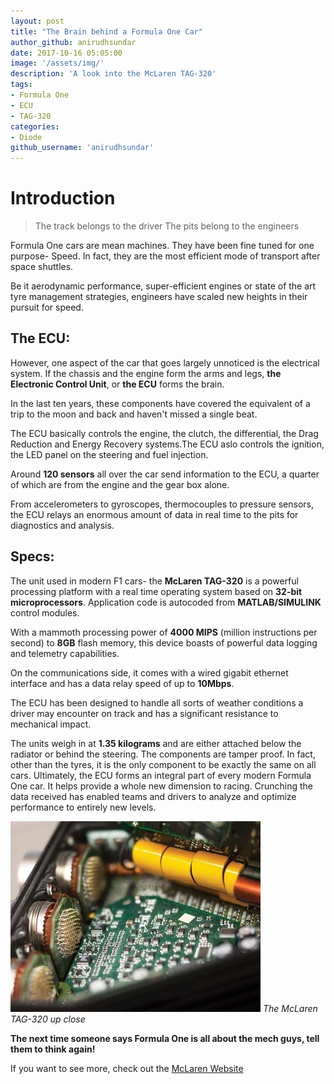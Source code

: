 ```yaml
---
layout: post
title: "The Brain behind a Formula One Car"
author_github: anirudhsundar
date: 2017-10-16 05:05:00
image: '/assets/img/'
description: 'A look into the McLaren TAG-320'
tags:
- Formula One
- ECU
- TAG-320
categories:
- Diode
github_username: 'anirudhsundar'
---
```

# Introduction

>The track belongs to the driver
The pits belong to the engineers

Formula One cars are mean machines. They have been fine tuned for one purpose- Speed. In fact, they are the most efficient mode of transport after space shuttles.

Be it aerodynamic performance, super-efficient engines or state of the art tyre management strategies, engineers have scaled new heights in their pursuit for speed.

## The ECU:
However, one aspect of the car that goes largely unnoticed is the electrical system. If the chassis and the engine form the arms and legs, **the Electronic Control Unit**, or **the ECU** forms the brain.

In the last ten years, these components have covered the equivalent of a trip to the moon and back and haven't missed a single beat.

The ECU basically controls the engine, the clutch, the differential, the Drag Reduction and Energy Recovery systems.The ECU aslo controls the ignition, the LED panel on the steering and fuel injection.

Around **120 sensors** all over the car send information to the ECU, a quarter of which are from the engine and the gear box alone.

From accelerometers to gyroscopes, thermocouples to pressure sensors, the ECU relays an enormous amount of data in real time to the pits for diagnostics and analysis.

## Specs:

The unit used in modern F1 cars- the **McLaren TAG-320** is a powerful processing platform with a real time operating system based on **32-bit microprocessors**. Application code is autocoded from **MATLAB/SIMULINK** control modules.

With a mammoth processing power of **4000 MIPS** (million instructions per second) to **8GB** flash memory, this device boasts of powerful data logging and telemetry capabilities.

On the communications side, it comes with a wired gigabit ethernet interface and has a data relay speed of up to **10Mbps**.

The ECU has been designed to handle all sorts of weather conditions a driver may encounter on track and has a significant resistance to mechanical impact.

The units weigh in at **1.35 kilograms** and are either attached below the radiator or behind the steering. The components are tamper proof. In fact, other than the tyres, it is the only component to be exactly the same on all cars. Ultimately, the ECU forms an integral part of every modern Formula One car. It helps provide a whole new dimension to racing. Crunching the data received has enabled teams and drivers to analyze and optimize performance to entirely new levels.

![The TAG-320](/blog/assets/img/the-brain-behind-a-formula-one-car/TAG.jpg)
*The McLaren TAG-320 up close*

**The next time someone says Formula One is all about the mech guys, tell them to think again!**

If you want to see more, check out the [McLaren Website](http://www.mclaren.com/appliedtechnologies/products/item/powertrain-control-unit-tag-320/)